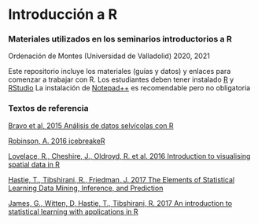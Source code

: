 # Introducción a R
### Materiales utilizados en los seminarios introductorios a R
Ordenación de Montes (Universidad de Valladolid) 2020, 2021

Este repositorio incluye los materiales (guías y datos) y enlaces para comenzar a trabajar con R.
Los estudiantes deben tener instalado [R](https://cran.r-project.org/)  y [RStudio](https://cran.r-project.org/) La instalación de [Notepad++](https://notepad-plus-plus.org/) es recomendable pero no obligatoria


### Textos de referencia

[Bravo et al, 2015 Análisis de datos selvícolas con R](https://uvadoc.uva.es/handle/10324/11889)

[Robinson, A. 2016 icebreakeR](https://cran.r-project.org/doc/contrib/Robinson-icebreaker.pdf)

[Lovelace, R., Cheshire, J., Oldroyd, R. et al. 2016 Introduction to visualising spatial data in R](https://cran.r-project.org/doc/contrib/intro-spatial-rl.pdf)

[Hastie, T., Tibshirani, R., Friedman, J. 2017 The Elements of Statistical Learning Data Mining, Inference, and Prediction](https://web.stanford.edu/~hastie/ElemStatLearn/)

[James, G., Witten, D, Hastie, T., Tibshirani, R. 2017 An introduction to statistical learning with applications in R](http://www-bcf.usc.edu/~gareth/ISL/)


